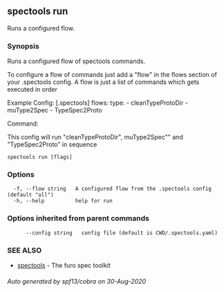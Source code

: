 ## spectools run

Runs a configured flow.

### Synopsis

Runs a configured flow of spectools commands.

To configure a flow of commands just add a "flow" in the flows section of your .spectools config.
A flow is just a list of commands which gets executed in order

Example Config:
[.spectools]
flows:
  type:
    - cleanTypeProtoDir
    - muType2Spec
    - TypeSpec2Proto

Command:

This config will run "cleanTypeProtoDir",  muType2Spec"" and "TypeSpec2Proto" in sequence

```
spectools run [flags]
```

### Options

```
  -f, --flow string   A configured flow from the .spectools config (default "all")
  -h, --help          help for run
```

### Options inherited from parent commands

```
      --config string   config file (default is CWD/.spectools.yaml)
```

### SEE ALSO

* [spectools](spectools.md)	 - The furo spec toolkit

###### Auto generated by spf13/cobra on 30-Aug-2020
